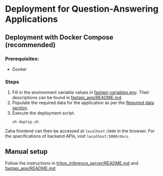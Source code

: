 # Deployment for Question-Answering Applications

## Deployment with Docker Compose (recommended)

### Prerequisites:

- Docker

### Steps

1. Fill in the environment variable values in [fastapi-variables.env](fastapi-variables.env). Their descriptions can be found in [fastapi_app/README.md](fastapi_app/README.md#steps).
2. Populate the required data for the application as per the [Required data section](fastapi_app/README.md#required-data).
3. Execute the deployment script.
   ```{bash}
   sh deploy.sh
   ```

Zaha frontend can then be accessed at `localhost:5000` in the browser. For the specifications of backend APIs, visit `localhost:5000/docs`.

## Manual setup

Follow the instructions in [triton_inference_server/README.md](triton_inference_server/README.md) and [fastapi_app/README.md](fastapi_app/README.md).